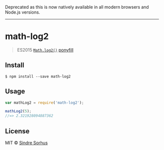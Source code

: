 Deprecated as this is now natively available in all modern browsers and Node.js versions.

---

# math-log2

> ES2015 [`Math.log2()`](https://developer.mozilla.org/en-US/docs/Web/JavaScript/Reference/Global_Objects/Math/log2) [ponyfill](https://ponyfill.com)


## Install

```
$ npm install --save math-log2
```


## Usage

```js
var mathLog2 = require('math-log2');

mathLog2(5);
//=> 2.321928094887362
```


## License

MIT © [Sindre Sorhus](http://sindresorhus.com)
